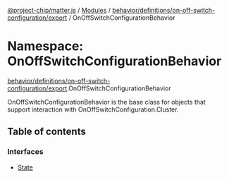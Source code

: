 [@project-chip/matter.js](../README.md) / [Modules](../modules.md) / [behavior/definitions/on-off-switch-configuration/export](behavior_definitions_on_off_switch_configuration_export.md) / OnOffSwitchConfigurationBehavior

# Namespace: OnOffSwitchConfigurationBehavior

[behavior/definitions/on-off-switch-configuration/export](behavior_definitions_on_off_switch_configuration_export.md).OnOffSwitchConfigurationBehavior

OnOffSwitchConfigurationBehavior is the base class for objects that support interaction with OnOffSwitchConfiguration.Cluster.

## Table of contents

### Interfaces

- [State](../interfaces/behavior_definitions_on_off_switch_configuration_export.OnOffSwitchConfigurationBehavior.State.md)
